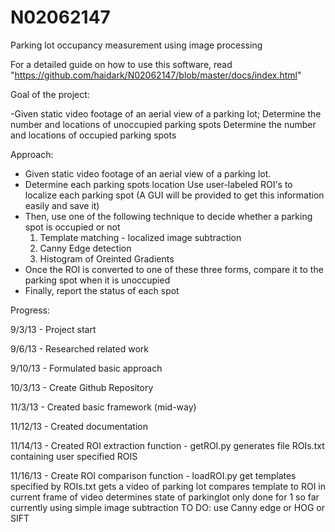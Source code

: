 N02062147
=========

Parking lot occupancy measurement using image processing

For a detailed guide on how to use this software, read "https://github.com/haidark/N02062147/blob/master/docs/index.html"

Goal of the project:

-Given static video footage of an aerial view of a parking lot;
	Determine the number and locations of unoccupied parking spots
	Determine the number and locations of occupied parking spots

Approach:

- Given static video footage of an aerial view of a parking lot.
- Determine each parking spots location
	Use user-labeled ROI's to localize each parking spot
	(A GUI will be provided to get this information easily and save it)
- Then, use one of the following technique to decide whether a parking spot is occupied or not
	1. Template matching - localized image subtraction
	2. Canny Edge detection
	3. Histogram of Oreinted Gradients
- Once the ROI is converted to one of these three forms, compare it to the parking spot when it is unoccupied
- Finally, report the status of each spot


Progress:

9/3/13 - Project start

9/6/13 - Researched related work

9/10/13 - Formulated basic approach

10/3/13 - Create Github Repository

11/3/13 - Created basic framework (mid-way)

11/12/13 - Created documentation

11/14/13 - Created ROI extraction function - getROI.py
			generates file ROIs.txt containing user specified ROIS

11/16/13 - Create ROI comparison function - loadROI.py
			get templates specified by ROIs.txt
			gets a video of parking lot
			compares template to ROI in current frame of video
			determines state of parkinglot
			only done for 1 so far
			currently using simple image subtraction
			TO DO: use Canny edge or HOG or SIFT





